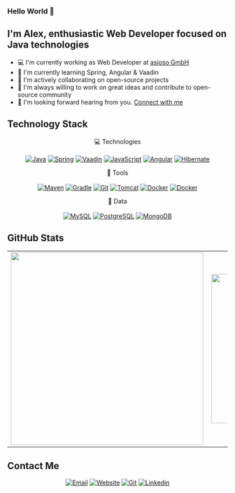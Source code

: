 ### Hello World 👋

## I'm Alex, enthusiastic Web Developer focused on Java technologies

- 💻 I'm currently working as Web Developer at [asioso GmbH](https://www.asioso.com/en)
- 📖 I'm currently learning Spring, Angular & Vaadin
- 🚀 I'm actively collaborating on open-source projects
- 👣 I'm always willing to work on great ideas and contribute to open-source community
- 📝 I'm looking forward hearing from you. [Connect with me](https://www.alxtr42.com/)


## Technology Stack

<p align='center'>
  💻 Technologies<br/><br/>
  <a href="#"><img alt="Java" src="https://img.shields.io/badge/Java-007396?style=for-the-badge&logo=java&logoColor=white" /></a>
  <a href="#"><img alt="Spring" src="https://img.shields.io/badge/Spring-6DB33F?style=for-the-badge&logo=spring&logoColor=white" /></a>
  <a href="#"><img alt="Vaadin" src="https://img.shields.io/badge/Vaadin-00B4F0?style=for-the-badge&logo=vaadin&logoColor=white" /></a>
  <a href="#"><img alt="JavaScript" src="https://img.shields.io/badge/TypeScript-3178C6?style=for-the-badge&logo=typescript&logoColor=white" /></a>
  <a href="#"><img alt="Angular" src="https://img.shields.io/badge/Angular-DD0031?style=for-the-badge&logo=angular&logoColor=white" /></a>
  <a href="#"><img alt="Hibernate" src="https://img.shields.io/badge/Hibernate-59666C?style=for-the-badge&logo=hibernate&logoColor=white" /></a>
</p>

<p align='center'>
  🧰 Tools<br/><br/>
    <a href="#"><img alt="Maven" src="https://img.shields.io/badge/Maven-C71A36?style=for-the-badge&logo=apache-maven&logoColor=white" /></a>
    <a href="#"><img alt="Gradle" src="https://img.shields.io/badge/gradle-02303A?style=for-the-badge&logo=gradle&logoColor=white" /></a>
    <a href="#"><img alt="Git" src="https://img.shields.io/badge/git-F05032?style=for-the-badge&logo=git&logoColor=white" /></a>
    <a href="#"><img alt="Tomcat" src="https://img.shields.io/badge/tomcat-F8DC75?style=for-the-badge&logo=apache-tomcat&logoColor=black" /></a>
    <a href="#"><img alt="Docker" src="https://img.shields.io/badge/Postman-FF6C37?style=for-the-badge&logo=postman&logoColor=white" /></a>
    <a href="#"><img alt="Docker" src="https://img.shields.io/badge/docker-2496ED?style=for-the-badge&logo=docker&logoColor=white" /></a>
</p>

<p align='center'>
  💾 Data<br/><br/>
    <a href="#"><img alt="MySQL" src="https://img.shields.io/badge/MySql-4479A1?style=for-the-badge&logo=mysql&logoColor=white" /></a>
    <a href="#"><img alt="PostgreSQL" src="https://img.shields.io/badge/Postgresql-336791?style=for-the-badge&logo=postgresql&logoColor=white" /></a>
    <a href="#"><img alt="MongoDB" src="https://img.shields.io/badge/MongoDB-47A248?style=for-the-badge&logo=mongodb&logoColor=white" /></a>
</p>

## GitHub Stats

<center>
  <table>
    <tr>
        <td><a href="#"><img width="440px" align="left" src="https://github-readme-stats.vercel.app/api?username=aleksandar-trifunovic&show_icons=true&hide_border=true&count_private=true&include_all_commits=true&theme=dark" /></a></td>
        <td><a href="#"><img width="340px" align="left" src="https://github-readme-stats.vercel.app/api/top-langs/?username=aleksandar-trifunovic&hide=html&theme=dark&langs_count=10&hide_border=true&layout=compact"/></a></td>
    </tr>   
  </table>
</center>

## Contact Me
<p align='center'>
    <a href="mailto:aleksandar.trifunovic96@outlook.com"><img alt="Email" src="https://img.shields.io/badge/Email-0A66C2?style=for-the-badge&logo=minutemailer&logoColor=white" /></a>
    <a href="https://www.alxtr42.com/"><img alt="Website" src="https://img.shields.io/badge/Website-0A66C2?style=for-the-badge&logo=webflow&logoColor=white" /></a>
    <a href="https://github.com/aleksandar-trifunovic"><img alt="Git" src="https://img.shields.io/badge/Github-0A66C2?style=for-the-badge&logo=github&logoColor=white" /></a>
    <a href="https://www.linkedin.com/in/alxtr42/"><img alt="Linkedin" src="https://img.shields.io/badge/Linkedin-0A66C2?style=for-the-badge&logo=linkedin&logoColor=white" /></a>
</p>

